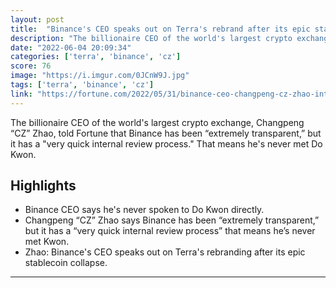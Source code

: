 ```yaml
---
layout: post
title:  "Binance's CEO speaks out on Terra's rebrand after its epic stablecoin collapse. 'I have never spoken to Do Kwon directly'"
description: "The billionaire CEO of the world's largest crypto exchange, Changpeng “CZ” Zhao, told Fortune that Binance has been “extremely transparent,” but it has a \"very quick internal review process.\" That means he's never met Do Kwon."
date: "2022-06-04 20:09:34"
categories: ['terra', 'binance', 'cz']
score: 76
image: "https://i.imgur.com/0JCnW9J.jpg"
tags: ['terra', 'binance', 'cz']
link: "https://fortune.com/2022/05/31/binance-ceo-changpeng-cz-zhao-interview-terra-luna-ust-do-kwon/"
---
```


The billionaire CEO of the world's largest crypto exchange, Changpeng “CZ” Zhao, told Fortune that Binance has been “extremely transparent,” but it has a \"very quick internal review process.\" That means he's never met Do Kwon.

## Highlights

- Binance CEO says he's never spoken to Do Kwon directly.
- Changpeng “CZ” Zhao says Binance has been “extremely transparent,” but it has a “very quick internal review process” that means he’s never met Kwon.
- Zhao: Binance's CEO speaks out on Terra's rebranding after its epic stablecoin collapse.

---
